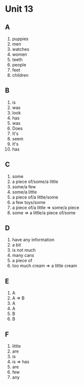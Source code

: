 # Unit 13

## A
1. puppies
2. men
3. watches
4. women
5. teeth
6. people
7. feet
8. children

## B
1. is
2. was
3. look
4. has
5. was
6. Does
7. It's
8. seem
9. It's
10. has

## C
1. some
2. a piece of/some/a little
3. some/a few
4. some/a little
5. a piece of/a little/some
6. a few toys/some
7. a piece of/a little => some/a piece
8. some => a little/a piece of/some

## D
1. have any information
2. a bit
3. is not much
4. many cans
5. a piece of
6. too much cream => a little cream

## E
1. A
2. A => B
3. A
4. A
5. B
6. B

## F
1. little
2. are
3. is
4. is => has
5. are
6. few
7. any















